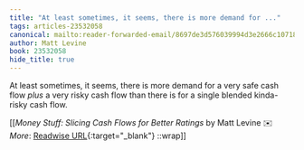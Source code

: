```yaml
---
title: "At least sometimes, it seems, there is more demand for ..."
tags: articles-23532058
canonical: mailto:reader-forwarded-email/8697de3d576039994d3e2666c1071843
author: Matt Levine
book: 23532058
hide_title: true
---
```


At least sometimes, it seems, there is more demand for a very safe cash flow *plus* a very risky cash flow than there is for a single blended kinda-risky cash flow.


[[<cite>_Money Stuff: Slicing Cash Flows for Better Ratings_</cite> by Matt Levine ✉️<br>
_More_: [Readwise URL](https://readwise.io/open/460842829){:target="_blank"}
::wrap]]